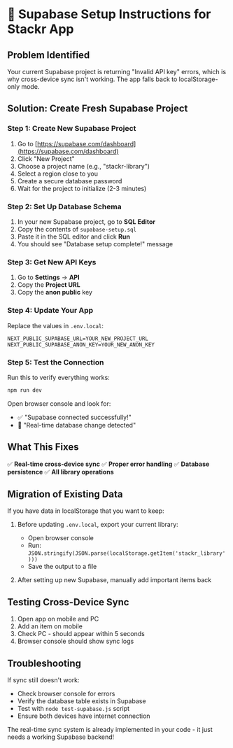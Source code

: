 # 🚀 Supabase Setup Instructions for Stackr App

## Problem Identified
Your current Supabase project is returning "Invalid API key" errors, which is why cross-device sync isn't working. The app falls back to localStorage-only mode.

## Solution: Create Fresh Supabase Project

### Step 1: Create New Supabase Project
1. Go to [https://supabase.com/dashboard](https://supabase.com/dashboard)
2. Click "New Project"
3. Choose a project name (e.g., "stackr-library")
4. Select a region close to you
5. Create a secure database password
6. Wait for the project to initialize (2-3 minutes)

### Step 2: Set Up Database Schema
1. In your new Supabase project, go to **SQL Editor**
2. Copy the contents of `supabase-setup.sql` 
3. Paste it in the SQL editor and click **Run**
4. You should see "Database setup complete!" message

### Step 3: Get New API Keys
1. Go to **Settings** → **API**
2. Copy the **Project URL** 
3. Copy the **anon public** key

### Step 4: Update Your App
Replace the values in `.env.local`:

```env
NEXT_PUBLIC_SUPABASE_URL=YOUR_NEW_PROJECT_URL
NEXT_PUBLIC_SUPABASE_ANON_KEY=YOUR_NEW_ANON_KEY
```

### Step 5: Test the Connection
Run this to verify everything works:
```bash
npm run dev
```

Open browser console and look for:
- ✅ "Supabase connected successfully!"
- 📡 "Real-time database change detected"

## What This Fixes

✅ **Real-time cross-device sync**
✅ **Proper error handling** 
✅ **Database persistence**
✅ **All library operations**

## Migration of Existing Data

If you have data in localStorage that you want to keep:

1. Before updating `.env.local`, export your current library:
   - Open browser console
   - Run: `JSON.stringify(JSON.parse(localStorage.getItem('stackr_library')))`
   - Save the output to a file

2. After setting up new Supabase, manually add important items back

## Testing Cross-Device Sync

1. Open app on mobile and PC
2. Add an item on mobile
3. Check PC - should appear within 5 seconds
4. Browser console should show sync logs

## Troubleshooting

If sync still doesn't work:
- Check browser console for errors
- Verify the database table exists in Supabase
- Test with `node test-supabase.js` script
- Ensure both devices have internet connection

The real-time sync system is already implemented in your code - it just needs a working Supabase backend!